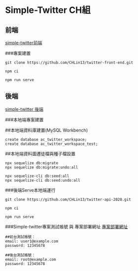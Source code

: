 # Simple-Twitter CH組

## 前端 
[simple-twitter前端](https://github.com/CHLin13/twitter-front-end)

###專案建置
```
git clone https://github.com/CHLin13/twitter-front-end.git
```
```
npm ci
```
```
npm run serve
```

## 後端 

[simple-twitter 後端](https://github.com/CHLin13/twitter-api-2020)

###本地端專案建置

##本地端資料庫建置(MySQL Workbench)
```
create database ac_twitter_workspace;
create database ac_twitter_workspace_test;

```

##本地端資料圖遷徒檔與種子檔設置
```
npx sequelize db:migrate
npx sequelize db:migrate:undo:all

npx sequelize-cli db:seed:all
npx sequelize-cli db:seed:undo:all

```

###後端Serve本地端運行

```
git clone https://github.com/CHLin13/twitter-api-2020.git
```
```
npm ci
```
```
npm run serve
```


###Simple-twitter專案測試帳號 與 專案部署網址
[專案部署網址](https://chlin13.github.io/twitter-front-end/#/)

```
##前台測試帳號：
email: user1@example.com
password: 12345678
```
```
##後台測試帳號：
email: root@example.com
password: 12345678
```



